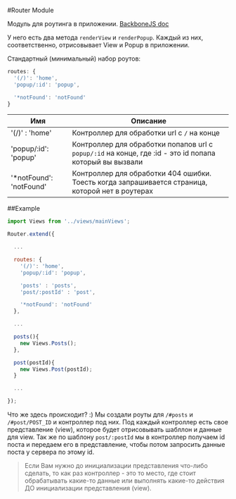 #Router Module

Модуль для роутинга в приложении. [BackboneJS doc](http://backbonejs.ru/#Router)

У него есть два метода ```renderView``` и ```renderPopup```. Каждый из них, соответственно, отрисовывает View и Popup в приложении.

Стандартный (минимальный) набор роутов:

```javascript
routes: {
  '(/)': 'home',
  'popup/:id': 'popup',

  '*notFound': 'notFound'
}
```

Имя     | Описание
-------------  | -------------
'(/)' : 'home'       | Контроллер для обработки url с `/` на конце
'popup/:id': 'popup'       | Контроллер для обработки попапов url с `popup/:id` на конце, где :id - это id попапа который вы вызвали
'*notFound': 'notFound'       | Контроллер для обработки 404 ошибки. Тоесть когда запрашивается страница, которой нет в роутерах

##Example

```javascript
import Views from '../views/mainViews';

Router.extend({

  ...

  routes: {
    '(/)': 'home',
    'popup/:id': 'popup',

    'posts' : 'posts',
    'post/:postId' : 'post',

    '*notFound': 'notFound'
  },

  ...

  posts(){
    new Views.Posts();
  },

  post(postId){
    new Views.Post(postId);
  }

  ...

});
```

Что же здесь происходит? :)
Мы создали роуты для `/#posts` и `/#post/POST_ID` и контроллер под них. Под каждый контроллер есть свое представление (view), которое будет отрисовывать шабллон и данные для view. Так же по шаблону `post/:postId` мы в контроллер получаем id поста и передаем его в представление, чтобы потом запросить данные поста у сервера по этому id.

> Если Вам нужно до инициализации представления что-либо сделать, то как раз контроллер - это то место, где стоит обрабатывать какие-то данные или выполнять какие-то действия ДО инициализации представления (view).